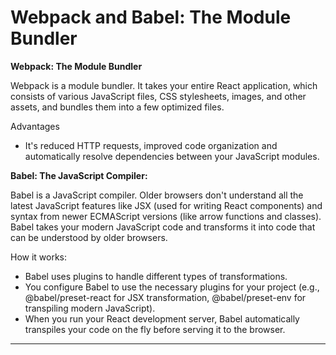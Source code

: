 # Webpack and Babel: The Module Bundler


**Webpack: The Module Bundler**

Webpack is a module bundler. It takes your entire React application, which consists of various JavaScript files, CSS stylesheets, images, and other assets, and bundles them into a few optimized files.

Advantages

- It's reduced HTTP requests, improved code organization and automatically resolve dependencies between your JavaScript modules.



**Babel: The JavaScript Compiler:**

Babel is a JavaScript compiler. Older browsers don't understand all the latest JavaScript features like JSX (used for writing React components) and syntax from newer ECMAScript versions (like arrow functions and classes). Babel takes your modern JavaScript code and transforms it into code that can be understood by older browsers.

How it works:

- Babel uses plugins to handle different types of transformations.
- You configure Babel to use the necessary plugins for your project (e.g., @babel/preset-react for JSX transformation, @babel/preset-env for transpiling modern JavaScript).
- When you run your React development server, Babel automatically transpiles your code on the fly before serving it to the browser.

<hr>